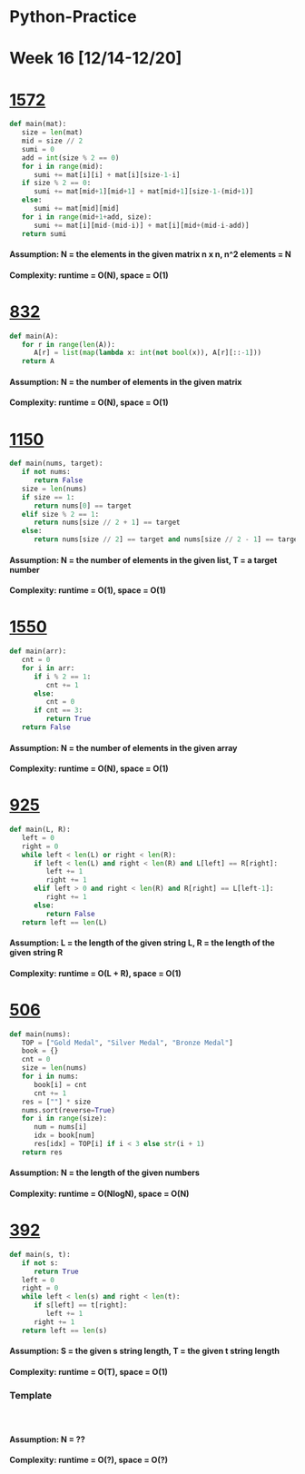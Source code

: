 # Python-Practice

# Week 16 [12/14-12/20]

# [1572](https://leetcode.com/problems/matrix-diagonal-sum/)
```python
def main(mat):
   size = len(mat)
   mid = size // 2
   sumi = 0
   add = int(size % 2 == 0)
   for i in range(mid):
      sumi += mat[i][i] + mat[i][size-1-i]
   if size % 2 == 0:
      sumi += mat[mid+1][mid+1] + mat[mid+1][size-1-(mid+1)]
   else:
      sumi += mat[mid][mid]
   for i in range(mid+1+add, size):
      sumi += mat[i][mid-(mid-i)] + mat[i][mid+(mid-i-add)]
   return sumi
```
#### Assumption: N = the elements in the given matrix n x n, n^2 elements = N
#### Complexity: runtime = O(N), space = O(1)

# [832](https://leetcode.com/problems/flipping-an-image/)
```python
def main(A):
   for r in range(len(A)):
      A[r] = list(map(lambda x: int(not bool(x)), A[r][::-1]))
   return A
```
#### Assumption: N = the number of elements in the given matrix
#### Complexity: runtime = O(N), space = O(1)

# [1150](https://leetcode.com/problems/check-if-a-number-is-majority-element-in-a-sorted-array/)
```python
def main(nums, target):
   if not nums:
      return False
   size = len(nums)
   if size == 1:
      return nums[0] == target
   elif size % 2 == 1:
      return nums[size // 2 + 1] == target
   else:
      return nums[size // 2] == target and nums[size // 2 - 1] == target
```
#### Assumption: N = the number of elements in the given list, T = a target number
#### Complexity: runtime = O(1), space = O(1)

# [1550](https://leetcode.com/problems/three-consecutive-odds/)
```python
def main(arr):
   cnt = 0
   for i in arr:
      if i % 2 == 1:
         cnt += 1
      else:
         cnt = 0
      if cnt == 3:
         return True
   return False
```
#### Assumption: N = the number of elements in the given array
#### Complexity: runtime = O(N), space = O(1)

# [925](https://leetcode.com/problems/long-pressed-name/)
```python
def main(L, R):
   left = 0
   right = 0
   while left < len(L) or right < len(R):
      if left < len(L) and right < len(R) and L[left] == R[right]:
         left += 1
         right += 1
      elif left > 0 and right < len(R) and R[right] == L[left-1]:
         right += 1
      else:
         return False
   return left == len(L)
```
#### Assumption: L = the length of the given string L, R = the length of the given string R
#### Complexity: runtime = O(L + R), space = O(1)

# [506](https://leetcode.com/problems/relative-ranks/)
```python
def main(nums):
   TOP = ["Gold Medal", "Silver Medal", "Bronze Medal"]
   book = {}
   cnt = 0
   size = len(nums)
   for i in nums:
      book[i] = cnt
      cnt += 1
   res = [""] * size
   nums.sort(reverse=True)
   for i in range(size):
      num = nums[i]
      idx = book[num]
      res[idx] = TOP[i] if i < 3 else str(i + 1)
   return res
```
#### Assumption: N = the length of the given numbers 
#### Complexity: runtime = O(NlogN), space = O(N)

# [392](https://leetcode.com/problems/is-subsequence/)
```python
def main(s, t):
   if not s:
      return True
   left = 0
   right = 0
   while left < len(s) and right < len(t):
      if s[left] == t[right]:
         left += 1
      right += 1
   return left == len(s)
```
#### Assumption: S = the given s string length, T = the given t string length
#### Complexity: runtime = O(T), space = O(1)

### Template
# []()
```python
```
#### Assumption: N = ??
#### Complexity: runtime = O(?), space = O(?)